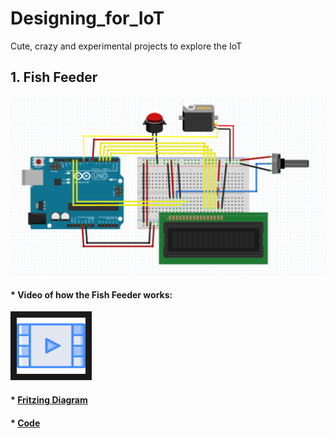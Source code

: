 # Designing_for_IoT
Cute, crazy and experimental projects to explore the IoT

## 1. Fish Feeder
![alt text](https://github.com/Harshikerfuffle/Designing_for_IoT/blob/master/Images/FishFeeder%20Diagram.png "circuit diagram made in Fritzing")

#### * Video of how the Fish Feeder works: <br>
<a href="https://www.youtube.com/watch?v=Fo7VtlqBh68&t=3s" target="_blank"><img src="https://github.com/Harshikerfuffle/Designing_for_IoT/blob/master/Images/video-player.png" 
alt="Video of the Fish Feeder" width="110" height="90" border="10" /></a>

#### * [Fritzing Diagram](https://github.com/Harshikerfuffle/Designing_for_IoT/blob/master/Images/FishFeeder.fzz)

#### * [Code](https://github.com/Harshikerfuffle/Designing_for_IoT/blob/master/FishFeeder.ino)
